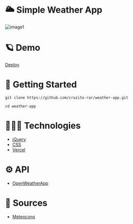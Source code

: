 # 🌥️ Simple Weather App

![image1](https://github.com/cruzito-rar/weather-app/assets/54298536/c4f31d05-6b13-4a38-872b-8c2304b243ec)

# 🪐 Demo

[Deploy](https://simple-weather-app-cruzito-exe.vercel.app/)

# 🏴 Getting Started

```
git clone https://github.com/cruzito-rar/weather-app.git
```
```
cd weather-app
```

# 🧑🏻‍💻 Technologies

- [jQuery](https://jquery.com/)
- [CSS](https://developer.mozilla.org/es/docs/Web/CSS)
- [Vercel](https://vercel.com)

# ⚙️ API

- [OpenWeatherApp](https://openweathermap.org/)

# 🔨 Sources

- [Meteocons](https://bas.dev/work/meteocons)

